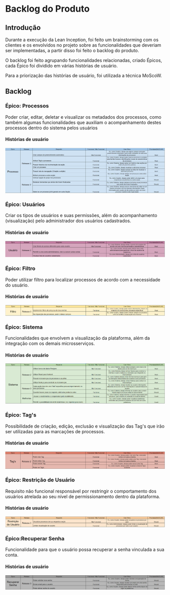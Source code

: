 # Backlog do Produto

## Introdução

Durante a execução da Lean Inception, foi feito um brainstorming com os clientes e os envolvidos no projeto sobre as funcionalidades que deveriam ser implementadas, a partir disso foi feito o backlog do produto.

O backlog foi feito agrupando funcionalidades relacionadas, criado Épicos, cada Épico foi dividido em várias histórias de usuário.

Para a priorização das histórias de usuário, foi utilizada a técnica MoScoW.

## Backlog

### Épico: Processos

Poder criar, editar, deletar e visualizar os metadados dos processos, como também algumas funcionalidades que auxiliam o acompanhamento destes processos dentro do sistema pelos usuários

#### Histórias de usuário

![Epico](./assets/imgs/backlog/processos.png)

### Épico: Usuários

Criar os tipos de usuários e suas permissões, além do acompanhamento (visualização) pelo administrador dos usuários cadastrados.

#### Histórias de usuário

![Epico](./assets/imgs/backlog/usuarios.png)

### Épico: Filtro

Poder utilizar filtro para localizar processos de acordo com a necessidade do usuário.

#### Histórias de usuário

![Epico](./assets/imgs/backlog/filtros.png)

### Épico: Sistema

Funcionalidades que envolvem a visualização da plataforma, além da integração com os demais microsserviços.

#### Histórias de usuário

![Epico](./assets/imgs/backlog/sistema.png)

### Épico: Tag's

Possibilidade de criação, edição, exclusão e visualização das Tag's que irão ser utilizadas para as marcações de processos.

#### Histórias de usuário

![Epico](./assets/imgs/backlog/tags.png)

### Épico: Restrição de Usuário

Requisito não funcional responsável por restringir o comportamento dos usuários atrelada ao seu nível de permissionamento dentro da plataforma.

#### Histórias de usuário

![Epico](./assets/imgs/backlog/restricao-usuario.png)

### Épico:Recuperar Senha

Funcionalidade para que o usuário possa recuperar a senha vinculada a sua conta.

#### Histórias de usuário

![Epico](./assets/imgs/backlog/recuperar-senha.png)
